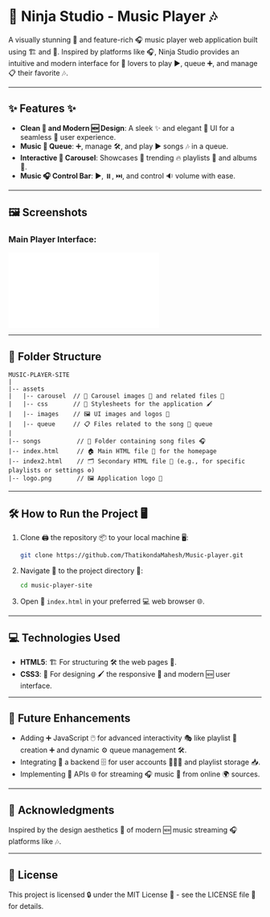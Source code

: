 # 🎵 Ninja Studio - Music Player 🎶

A visually stunning 🎨 and feature-rich 🎧 music player web application built using 🏗️ and 🎨. Inspired by platforms like 🎧, Ninja Studio provides an intuitive and modern interface for 🎵 lovers to play ▶️, queue ➕, and manage 📋 their favorite 🎶.

---

## ✨ Features ✨

- **Clean 🧼 and Modern 🆕 Design**: A sleek ✨ and elegant 🎨 UI for a seamless 🌊 user experience.
- **Music 🎵 Queue**: ➕, manage 🛠️, and play ▶️ songs 🎶 in a queue.
- **Interactive 🎡 Carousel**: Showcases 📸 trending 🔥 playlists 📜 and albums 💽.
- **Music 🎧 Control Bar**: ▶️, ⏸️, ⏭️, and control 🔉 volume with ease.

---

## 🖼️ Screenshots

### Main Player Interface:
![🎶 Music Player Interface](./http://127.0.0.1:5500/index.html)

---

## 📂 Folder Structure
```
MUSIC-PLAYER-SITE
|
|-- assets
|   |-- carousel  // 🎡 Carousel images 📸 and related files 📁
|   |-- css       // 🎨 Stylesheets for the application 🖌️
|   |-- images    // 🖼️ UI images and logos 🌟
|   |-- queue     // 📋 Files related to the song 🎵 queue
|
|-- songs          // 🎵 Folder containing song files 🎧
|-- index.html     // 🏠 Main HTML file 📜 for the homepage
|-- index2.html    // 🗂️ Secondary HTML file 📜 (e.g., for specific playlists or settings ⚙️)
|-- logo.png       // 🖼️ Application logo 🎨
```
---

## 🛠️ How to Run the Project 🖥️

1. Clone 🖨️ the repository 📦 to your local machine 🖥️:
   ```bash
   git clone https://github.com/ThatikondaMahesh/Music-player.git
   ```

2. Navigate 🧭 to the project directory 📂:
   ```bash
   cd music-player-site
   ```

3. Open 📂 `index.html` in your preferred 💻 web browser 🌐.

---

## 💻 Technologies Used

- **HTML5**: 🏗️ For structuring 🛠️ the web pages 📜.
- **CSS3**: 🎨 For designing 🖌️ the responsive 📱 and modern 🆕 user interface.

---

## 🚀 Future Enhancements

- Adding ➕ JavaScript 🖱️ for advanced interactivity 🎭 like playlist 📜 creation ➕ and dynamic ⚙️ queue management 🛠️.
- Integrating 🔗 a backend 🗄️ for user accounts 🧑‍🤝‍🧑 and playlist storage 📥.
- Implementing 🚀 APIs 🌐 for streaming 🎧 music 🎵 from online 🌍 sources.

---

## 🙌 Acknowledgments

Inspired by the design aesthetics 🎨 of modern 🆕 music streaming 🎧 platforms like 🎶.

---

## 📜 License

This project is licensed 🔒 under the MIT License 📜 - see the LICENSE file 📂 for details.


